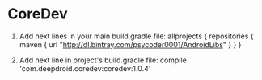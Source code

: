 # CoreDev

1. Add next lines in your main build.gradle file:
allprojects {
    repositories {
        maven { url "http://dl.bintray.com/psycoder0001/AndroidLibs" }
    }
}

2. Add next line in project's build.gradle file:
    compile 'com.deepdroid.coredev:coredev:1.0.4'
